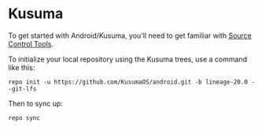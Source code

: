 Kusuma
===========

To get started with Android/Kusuma, you'll need to get familiar with [Source Control Tools](https://source.android.com/setup/develop).

To initialize your local repository using the Kusuma trees, use a command like this:
```
repo init -u https://github.com/KusumaOS/android.git -b lineage-20.0 --git-lfs
```
Then to sync up:
```
repo sync
